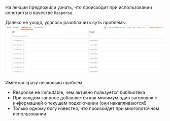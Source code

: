 На лекции предложили узнать, что происходит при использовании константы в качестве `Response`.

Далеко не уходя, удалось разоблачить суть проблемы.
![Тут была картинка](imgs/response_problem.png)

Имеется сразу несколько проблем:
* Response не immutable, чем активно пользуется библиотека
* При каждом запросе добавляется как минимум один заголовок с информацией о текущем подключении (они накапливаются!)
* Только одному богу известно, что произойдет при многопоточном использовании

